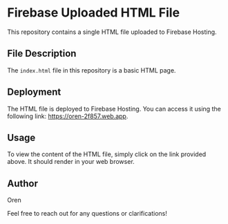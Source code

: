 # Firebase Uploaded HTML File

This repository contains a single HTML file uploaded to Firebase Hosting.

## File Description

The `index.html` file in this repository is a basic HTML page.

## Deployment

The HTML file is deployed to Firebase Hosting. You can access it using the following link: https://oren-2f857.web.app.

## Usage

To view the content of the HTML file, simply click on the link provided above. It should render in your web browser.

## Author

Oren

Feel free to reach out for any questions or clarifications!
